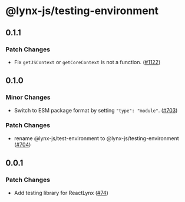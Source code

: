 # @lynx-js/testing-environment

## 0.1.1

### Patch Changes

- Fix `getJSContext` or `getCoreContext` is not a function. ([#1122](https://github.com/lynx-family/lynx-stack/pull/1122))

## 0.1.0

### Minor Changes

- Switch to ESM package format by setting `"type": "module"`. ([#703](https://github.com/lynx-family/lynx-stack/pull/703))

### Patch Changes

- rename @lynx-js/test-environment to @lynx-js/testing-environment ([#704](https://github.com/lynx-family/lynx-stack/pull/704))

## 0.0.1

### Patch Changes

- Add testing library for ReactLynx ([#74](https://github.com/lynx-family/lynx-stack/pull/74))
